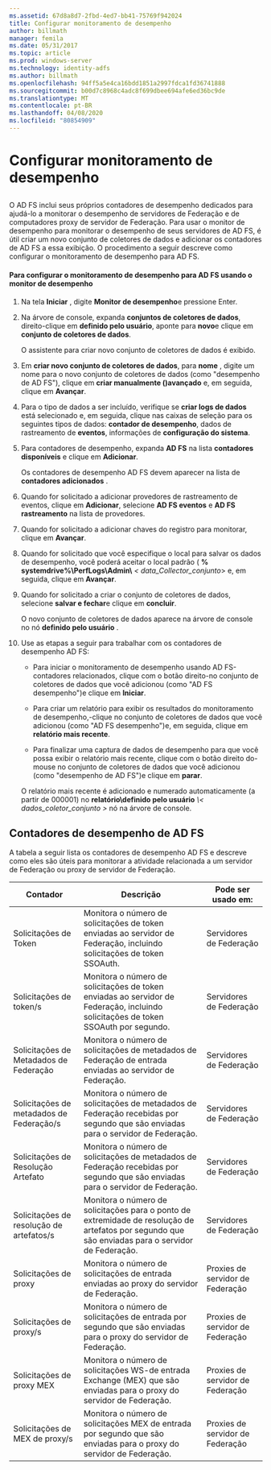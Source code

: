 ```yaml
---
ms.assetid: 67d8a8d7-2fbd-4ed7-bb41-75769f942024
title: Configurar monitoramento de desempenho
author: billmath
manager: femila
ms.date: 05/31/2017
ms.topic: article
ms.prod: windows-server
ms.technology: identity-adfs
ms.author: billmath
ms.openlocfilehash: 94ff5a5e4ca16bdd1851a2997fdca1fd36741888
ms.sourcegitcommit: b00d7c8968c4adc8f699dbee694afe6ed36bc9de
ms.translationtype: MT
ms.contentlocale: pt-BR
ms.lasthandoff: 04/08/2020
ms.locfileid: "80854909"
---
```

# <a name="configure-performance-monitoring"></a>Configurar monitoramento de desempenho
  
## <a name="bkmk_ConfigurePerfMon"></a>  
O AD FS inclui seus próprios contadores de desempenho dedicados para ajudá-lo a monitorar o desempenho de servidores de Federação e de computadores proxy de servidor de Federação. Para usar o monitor de desempenho para monitorar o desempenho de seus servidores de AD FS, é útil criar um novo conjunto de coletores de dados e adicionar os contadores de AD FS a essa exibição. O procedimento a seguir descreve como configurar o monitoramento de desempenho para AD FS.  
  
#### <a name="to-configure-performance-monitoring-for-ad-fs-using-performance-monitor"></a>Para configurar o monitoramento de desempenho para AD FS usando o monitor de desempenho  
  
1. Na tela **Iniciar** , digite **Monitor de desempenho**e pressione Enter.  
  
2. Na árvore de console, expanda **conjuntos de coletores de dados**, direito\-clique em **definido pelo usuário**, aponte para **novo**e clique em **conjunto de coletores de dados**.  
  
   O assistente para criar novo conjunto de coletores de dados é exibido.  
  
3. Em **criar novo conjunto de coletores de dados**, para **nome** , digite um nome para o novo conjunto de coletores de dados \(como "desempenho de AD FS"\), clique em **criar manualmente \(\)avançado** e, em seguida, clique em **Avançar**.  
  
4. Para o tipo de dados a ser incluído, verifique se **criar logs de dados** está selecionado e, em seguida, clique nas caixas de seleção para os seguintes tipos de dados: **contador de desempenho**, dados de rastreamento de **eventos**, informações de **configuração do sistema**.  
  
5. Para contadores de desempenho, expanda **AD FS** na lista **contadores disponíveis** e clique em **Adicionar**.  
  
   Os contadores de desempenho AD FS devem aparecer na lista de **contadores adicionados** .  
  
6. Quando for solicitado a adicionar provedores de rastreamento de eventos, clique em **Adicionar**, selecione **AD FS eventos** e **AD FS rastreamento** na lista de provedores.  
  
7. Quando for solicitado a adicionar chaves do registro para monitorar, clique em **Avançar**.  
  
8. Quando for solicitado que você especifique o local para salvar os dados de desempenho, você poderá aceitar o local padrão \( **% systemdrive%\\PerfLogs\\Admin\\** _< data\_Collector\_conjunto_> e, em seguida, clique em **Avançar**.  
  
9. Quando for solicitado a criar o conjunto de coletores de dados, selecione **salvar e fechar**e clique em **concluir**.  
  
    O novo conjunto de coletores de dados aparece na árvore de console no nó **definido pelo usuário** .  
  
10. Use as etapas a seguir para trabalhar com os contadores de desempenho AD FS:  
  
    -   Para iniciar o monitoramento de desempenho usando AD FS\-contadores relacionados, clique com o botão direito\-no conjunto de coletores de dados que você adicionou \(como "AD FS desempenho"\)e clique em **Iniciar**.  
  
    -   Para criar um relatório para exibir os resultados do monitoramento de desempenho,\-clique no conjunto de coletores de dados que você adicionou \(como "AD FS desempenho"\)e, em seguida, clique em **relatório mais recente**.  
  
    -   Para finalizar uma captura de dados de desempenho para que você possa exibir o relatório mais recente, clique com o botão direito do\-mouse no conjunto de coletores de dados que você adicionou \(como "desempenho de AD FS"\)e clique em **parar**.  
  
    O relatório mais recente é adicionado e numerado automaticamente \(a partir de 000001\) no **relatório\\definido pelo usuário** <em>\\< dados\_coletor\_conjunto ></em> nó na árvore de console.  
  
## <a name="ad-fs-performance-counters"></a>Contadores de desempenho de AD FS  
A tabela a seguir lista os contadores de desempenho AD FS e descreve como eles são úteis para monitorar a atividade relacionada a um servidor de Federação ou proxy de servidor de Federação.  
  
|Contador|Descrição|Pode ser usado em: 
|-----------|---------------|------------------- 
|Solicitações de Token|Monitora o número de solicitações de token enviadas ao servidor de Federação, incluindo solicitações de token SSOAuth.|Servidores de Federação 
|Solicitações de token\/s|Monitora o número de solicitações de token enviadas ao servidor de Federação, incluindo solicitações de token SSOAuth por segundo.|Servidores de Federação  
|Solicitações de Metadados de Federação|Monitora o número de solicitações de metadados de Federação de entrada enviadas ao servidor de Federação.|Servidores de Federação  
|Solicitações de metadados de Federação\/s|Monitora o número de solicitações de metadados de Federação recebidas por segundo que são enviadas para o servidor de Federação.|Servidores de Federação  
|Solicitações de Resolução Artefato|Monitora o número de solicitações de metadados de Federação recebidas por segundo que são enviadas para o servidor de Federação.|Servidores de Federação  
|Solicitações de resolução de artefatos\/s|Monitora o número de solicitações para o ponto de extremidade de resolução de artefatos por segundo que são enviadas para o servidor de Federação.|Servidores de Federação  
|Solicitações de proxy|Monitora o número de solicitações de entrada enviadas ao proxy do servidor de Federação.|Proxies de servidor de Federação  
|Solicitações de proxy\/s|Monitora o número de solicitações de entrada por segundo que são enviadas para o proxy do servidor de Federação.|Proxies de servidor de Federação  
|Solicitações de proxy MEX|Monitora o número de solicitações WS\-de entrada Exchange \(MEX\) que são enviadas para o proxy do servidor de Federação.|Proxies de servidor de Federação 
|Solicitações de MEX de proxy\/s|Monitora o número de solicitações MEX de entrada por segundo que são enviadas para o proxy do servidor de Federação.|Proxies de servidor de Federação  
  

